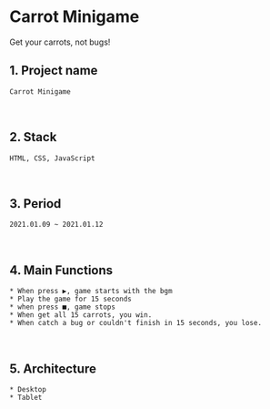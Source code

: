 # Carrot Minigame
 Get your carrots, not bugs!
 
## 1. Project name
    Carrot Minigame
<br>

## 2. Stack
    HTML, CSS, JavaScript
<br>

## 3. Period
    2021.01.09 ~ 2021.01.12
<br>

## 4. Main Functions
    * When press ▶️, game starts with the bgm
    * Play the game for 15 seconds
    * when press ■, game stops
    * When get all 15 carrots, you win.
    * When catch a bug or couldn't finish in 15 seconds, you lose.

<br>

## 5. Architecture
    * Desktop
    * Tablet
